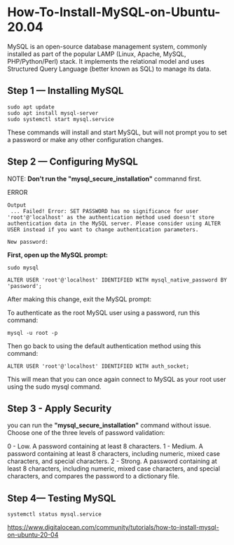 # How-To-Install-MySQL-on-Ubuntu-20.04
MySQL is an open-source database management system, commonly installed as part of the popular LAMP (Linux, Apache, MySQL, PHP/Python/Perl) stack. It implements the relational model and uses Structured Query Language (better known as SQL) to manage its data.

## Step 1 — Installing MySQL
```
sudo apt update
sudo apt install mysql-server
sudo systemctl start mysql.service
```
These commands will install and start MySQL, but will not prompt you to set a password or make any other configuration changes.

## Step 2 — Configuring MySQL

NOTE: **Don't run the "mysql_secure_installation"** commannd first.

ERROR
```
Output
 ... Failed! Error: SET PASSWORD has no significance for user 'root'@'localhost' as the authentication method used doesn't store authentication data in the MySQL server. Please consider using ALTER USER instead if you want to change authentication parameters.

New password:
```
**First, open up the MySQL prompt:**
```
sudo mysql
```
```
ALTER USER 'root'@'localhost' IDENTIFIED WITH mysql_native_password BY 'password';
```
After making this change, exit the MySQL prompt:

To authenticate as the root MySQL user using a password, run this command:
```
mysql -u root -p
```

Then go back to using the default authentication method using this command:
```
ALTER USER 'root'@'localhost' IDENTIFIED WITH auth_socket;
```
This will mean that you can once again connect to MySQL as your root user using the sudo mysql command.

## Step 3 - Apply Security

you can run the **"mysql_secure_installation"** command without issue.
Choose one of the three levels of password validation:

0 - Low. A password containing at least 8 characters.
1 - Medium. A password containing at least 8 characters, including numeric, mixed case characters, and special characters.
2 - Strong. A password containing at least 8 characters, including numeric, mixed case characters, and special characters, and compares the password to a dictionary file.


## Step 4— Testing MySQL

```
systemctl status mysql.service
```


https://www.digitalocean.com/community/tutorials/how-to-install-mysql-on-ubuntu-20-04



